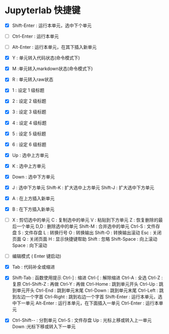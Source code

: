 # Jupyterlab 快捷键

- [x] Shift-Enter : 运行本单元，选中下个单元
- [ ]  Ctrl-Enter : 运行本单元
- [ ]  Alt-Enter : 运行本单元，在其下插入新单元
- [x]  Y : 单元转入代码状态(命令模式下)
- [x]  M :单元转入markdown状态(命令模式下)
- [x]  R : 单元转入raw状态
- [x]  1 : 设定 1 级标题
- [x] 2 : 设定 2 级标题
- [x] 3 : 设定 3 级标题
- [x]  4 : 设定 4 级标题
- [x]  5 : 设定 5 级标题
- [x]  6 : 设定 6 级标题
- [x]  Up : 选中上方单元
- [x]  K : 选中上方单元
- [x]  Down : 选中下方单元
- [x]  J : 选中下方单元
   Shift-K : 扩大选中上方单元
   Shift-J : 扩大选中下方单元
- [x]  A : 在上方插入新单元
- [x]  B : 在下方插入新单元
- [ ]  X : 剪切选中的单元
   C : 复制选中的单元
   V : 粘贴到下方单元
   Z : 恢复删除的最后一个单元
   D,D : 删除选中的单元
   Shift-M : 合并选中的单元
   Ctrl-S : 文件存盘
   S : 文件存盘
   L : 转换行号
   O : 转换输出
   Shift-O : 转换输出滚动
   Esc : 关闭页面
   Q : 关闭页面
   H : 显示快捷键帮助
   Shift : 忽略
   Shift-Space : 向上滚动
   Space : 向下滚动
- [ ]  编辑模式 ( Enter 键启动)
- [x]  Tab : 代码补全或缩进
- [x]  Shift-Tab : 函数使用提示
   Ctrl-] : 缩进
   Ctrl-[ : 解除缩进
   Ctrl-A : 全选
   Ctrl-Z : 复原
   Ctrl-Shift-Z : 再做
   Ctrl-Y : 再做
   Ctrl-Home : 跳到单元开头
   Ctrl-Up : 跳到单元开头
   Ctrl-End : 跳到单元末尾
   Ctrl-Down : 跳到单元末尾
   Ctrl-Left : 跳到左边一个字首
   Ctrl-Right : 跳到右边一个字首
   Shift-Enter : 运行本单元，选中下一单元
   Alt-Enter : 运行本单元，在下面插入一单元
   Ctrl-Enter : 运行本单元
- [x]  Ctrl-Shift-- : 分割单元
   Ctrl-S : 文件存盘
   Up : 光标上移或转入上一单元
   Down :光标下移或转入下一单元







